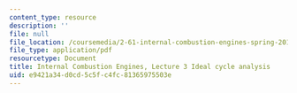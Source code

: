 ```yaml
---
content_type: resource
description: ''
file: null
file_location: /coursemedia/2-61-internal-combustion-engines-spring-2017/e9421a34d0cd5c5fc4fc81365975503e_MIT2_61S17_lec3.pdf
file_type: application/pdf
resourcetype: Document
title: Internal Combustion Engines, Lecture 3 Ideal cycle analysis
uid: e9421a34-d0cd-5c5f-c4fc-81365975503e
---
```

